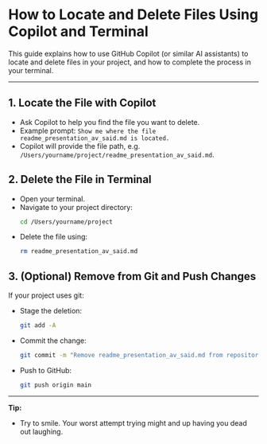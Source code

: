 # How to Locate and Delete Files Using Copilot and Terminal

This guide explains how to use GitHub Copilot (or similar AI assistants) to locate and delete files in your project, and how to complete the process in your terminal.

---

## 1. Locate the File with Copilot
- Ask Copilot to help you find the file you want to delete.
- Example prompt: `Show me where the file readme_presentation_av_said.md is located.`
- Copilot will provide the file path, e.g. `/Users/yourname/project/readme_presentation_av_said.md`.

## 2. Delete the File in Terminal
- Open your terminal.
- Navigate to your project directory:
  ```bash
  cd /Users/yourname/project
  ```
- Delete the file using:
  ```bash
  rm readme_presentation_av_said.md
  ```

## 3. (Optional) Remove from Git and Push Changes
If your project uses git:
- Stage the deletion:
  ```bash
  git add -A
  ```
- Commit the change:
  ```bash
  git commit -m "Remove readme_presentation_av_said.md from repository"
  ```
- Push to GitHub:
  ```bash
  git push origin main
  ```

---

**Tip:**
- Try to smile. Your worst attempt trying might and up having you dead out laughing.  
